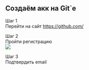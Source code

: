 ## Создаём акк на Git`е  

Шаг 1  
Перейти на сайт https://github.com/  

Шаг 2  
Пройти регистрацию  
![](https://github.com/permCoding/colors/blob/main/images/git1.png)  


Шаг 3  
Подтвердить email  